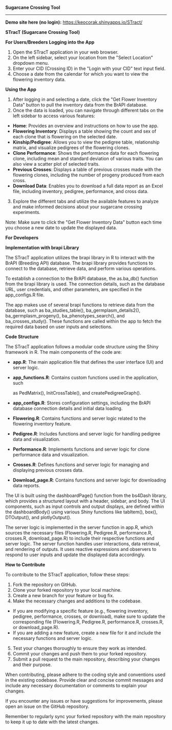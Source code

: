 
**Sugarcane Crossing Tool**

-----------------------------------

**Demo site here (no login):** 
https://keocorak.shinyapps.io/STract/

**STracT (Sugarcane Crossing Tool)** 

**For Users/Breeders Logging into the App** 

1. Open the STracT application in your web browser. 
1. On the left sidebar, select your location from the "Select Location" dropdown menu. 
1. Enter your CID (Crossing ID) in the "Login with your CID" text input field. 
1. Choose a date from the calendar for which you want to view the flowering inventory data. 

**Using the App** 

1. After logging in and selecting a date, click the "Get Flower Inventory Data" button to pull the inventory data from the BrAPI database. 
1. Once the data is loaded, you can navigate through different tabs on the left sidebar to access various features: 
- **Home**: Provides an overview and instructions on how to use the app. 
- **Flowering Inventory**: Displays a table showing the count and sex of each clone that is flowering on the selected date. 
- **Kinship/Pedigree**: Allows you to view the pedigree table, relationship matrix, and visualize pedigrees of the flowering clones. 
- **Clone Performance**: Shows the performance data for each flowering clone, including mean and standard deviation of various traits. You can also view a scatter plot of selected traits. 
- **Previous Crosses**: Displays a table of previous crosses made with the flowering clones, including the number of progeny produced from each cross. 
- **Download Data**: Enables you to download a full data report as an Excel file, including inventory, pedigree, performance, and cross data. 
3. Explore the different tabs and utilize the available features to analyze and make informed decisions about your sugarcane crossing experiments. 

Note: Make sure to click the "Get Flower Inventory Data" button each time you choose a new date to update the displayed data. 

**For Developers** 

**Implementation with brapi Library** 

The STracT application utilizes the brapi library in R to interact with the BrAPI (Breeding API) database. The brapi library provides functions to connect to the database, retrieve data, and perform various operations. 

To establish a connection to the BrAPI database, the as.ba\_db() function from the brapi library is used. The connection details, such as the database URL, user credentials, and other parameters, are specified in the app\_configs.R file. 

The app makes use of several brapi functions to retrieve data from the database, such as ba\_studies\_table(), ba\_germplasm\_details2(), ba\_germplasm\_progeny(), ba\_phenotypes\_search(), and ba\_crosses\_study(). These functions are called within the app to fetch the required data based on user inputs and selections. 

**Code Structure** 

The STracT application follows a modular code structure using the Shiny framework in R. The main components of the code are: 

- **app.R**: The main application file that defines the user interface (UI) and server logic. 
- **app\_functions.R**: Contains custom functions used in the application, such 

  as PedMatrix(), InitCrossTable(), and createPedigreeGraph(). 

- **app\_configs.R**: Stores configuration settings, including the BrAPI database connection details and initial data loading. 
- **Flowering.R**: Contains functions and server logic related to the flowering inventory feature. 
- **Pedigree.R**: Includes functions and server logic for handling pedigree data and visualization. 
- **Performance.R**: Implements functions and server logic for clone performance data and visualization. 
- **Crosses.R**: Defines functions and server logic for managing and displaying previous crosses data. 
- **Download\_page.R**: Contains functions and server logic for downloading data reports. 

The UI is built using the dashboardPage() function from the bs4Dash library, which provides a structured layout with a header, sidebar, and body. The UI components, such as input controls and output displays, are defined within the dashboardBody() using various Shiny functions like tabItem(), box(), DTOutput(), and plotlyOutput(). 

The server logic is implemented in the server function in app.R, which sources the necessary files (Flowering.R, Pedigree.R, performance.R, crosses.R, download\_page.R) to include their respective functions and server logic. The server function handles user interactions, data retrieval, and rendering of outputs. It uses reactive expressions and observers to respond to user inputs and update the displayed data accordingly. 

**How to Contribute** 

To contribute to the STracT application, follow these steps: 

1. Fork the repository on GitHub. 
1. Clone your forked repository to your local machine. 
1. Create a new branch for your feature or bug fix. 
1. Make the necessary changes and additions to the codebase.  
- If you are modifying a specific feature (e.g., flowering inventory, pedigree, performance, crosses, or download), make sure to update the corresponding file (Flowering.R, Pedigree.R, performance.R, crosses.R, or download\_page.R). 
- If you are adding a new feature, create a new file for it and include the necessary functions and server logic. 
5. Test your changes thoroughly to ensure they work as intended. 
5. Commit your changes and push them to your forked repository. 
5. Submit a pull request to the main repository, describing your changes and their purpose. 

When contributing, please adhere to the coding style and conventions used in the existing codebase. Provide clear and concise commit messages and include any necessary documentation or comments to explain your changes. 

If you encounter any issues or have suggestions for improvements, please open an issue on the GitHub repository. 

Remember to regularly sync your forked repository with the main repository to keep it up to date with the latest changes. 

